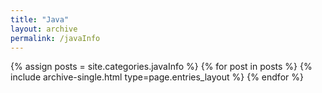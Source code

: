 ```yaml
---
title: "Java"
layout: archive
permalink: /javaInfo
---
```



{% assign posts = site.categories.javaInfo %}
{% for post in posts %} {% include archive-single.html type=page.entries_layout %} {% endfor %}
